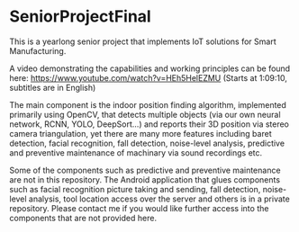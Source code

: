 # SeniorProjectFinal
This is a yearlong senior project that implements IoT solutions for Smart Manufacturing. 

A video demonstrating the capabilities and working principles can be found here: https://www.youtube.com/watch?v=HEh5HelEZMU (Starts at 1:09:10, subtitles are in English)

The main component is the indoor position finding algorithm, implemented primarily using OpenCV, that detects multiple objects (via our own neural network, RCNN, YOLO, DeepSort...) and reports their 3D position via stereo camera triangulation, yet there are many more features including baret detection, facial recognition, fall detection, noise-level analysis, predictive and preventive maintenance of machinary via sound recordings etc.

Some of the components such as predictive and preventive maintenance are not in this repository. The Android application that glues components such as facial recognition picture taking and sending, fall detection, noise-level analysis, tool location access over the server and others is in a private repository. Please contact me if you would like further access into the components that are not provided here.
